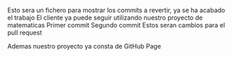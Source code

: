 Esto sera un fichero para mostrar los commits a revertir, ya se ha acabado el trabajo
El cliente ya puede seguir utilizando nuestro proyecto de matematicas
Primer commit
Segundo commit
Estos seran cambios para el pull request

Ademas nuestro proyecto ya consta de GitHub Page
